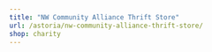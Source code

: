 ```yaml
---
title: "NW Community Alliance Thrift Store"
url: /astoria/nw-community-alliance-thrift-store/
shop: charity
---
```

